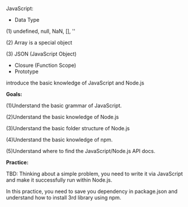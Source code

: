 

JavaScript:

* Data Type

\(1\) undefined, null, NaN, \[\], ''

\(2\) Array is a special object

\(3\) JSON \(JavaScript Object\)



* Closure \(Function Scope\)
* Prototype















introduce the basic knowledge of JavaScript and Node.js

**Goals:**

\(1\)Understand the basic grammar of JavaScript.

\(2\)Understand the basic knowledge of Node.js

\(3\)Understand the basic folder structure of Node.js

\(4\)Understand the basic knowledge of npm.

\(5\)Understand where to find the JavaScript/Node.js API docs.

**Practice:**

TBD: Thinking about a simple problem, you need to write it via JavaScript and make it successfully run within Node.js.

In this practice, you need to save you dependency in package.json and understand how to install 3rd library using npm.


